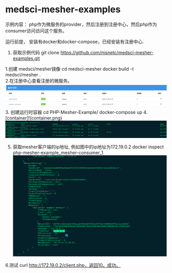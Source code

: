 # medsci-mesher-examples
 示例内容： php作为微服务的provider，然后注册到注册中心，然后php作为consumer访问访问这个服务。

运行前提， 安装有docker和docker-compose，已经安装有注册中心.
1. 获取示例代码
   git clone https://github.com/msnetc/medsci-mesher-examples.git

1.创建 medsci/mesher镜像
   cd medsci-mesher
   docker build -t medsci/mesher .   
2.在注册中心查看注册的微服务。 
   ![图片alt](sccenter.png)
3. 创建运行时容器
  cd PHP-Mesher-Example/
  docker-compose up
4. [container]!(container.png)
  ![图片alt](container.png)

5. 获取mesher客户端的ip地址, 例如图中的ip地址为172.19.0.2
   docker inspect php-mesher-example_mesher-consumer_1
   ![图片alt](ipaddress.png)

6.测试 curl http://172.19.0.2/client.php，返回10。成功。